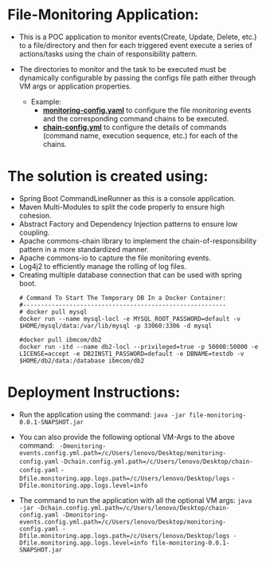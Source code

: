 # File-Monitoring Application:

- This is a POC application to monitor events(Create, Update, Delete, etc.) to a file/directory and then for each triggered event
execute a series of actions/tasks using the chain of responsibility pattern.

- The directories to monitor and the task to be executed must be dynamically configurable by passing the configs file path either
through VM args or application properties.
  - Example: 
    - **[monitoring-config.yaml](application/src/main/resources/monitoring/monitoring-config.yaml)** to configure the file monitoring events and the corresponding command chains to be executed.
    - **[chain-config.yml](chain-catalog/src/main/resources/chain/chain-config.yml)** to configure the details of commands (command name, execution sequence, etc.) for each of the chains. 

# The solution is created using:
- Spring Boot CommandLineRunner as this is a console application.
- Maven Multi-Modules to split the code properly to ensure high cohesion.
- Abstract Factory and Dependency Injection patterns to ensure low coupling.
- Apache commons-chain library to implement the chain-of-responsibility pattern in a more standardized manner.
- Apache commons-io to capture the  file monitoring events.
- Log4j2 to efficiently manage the rolling of log files.
- Creating multiple database connection that can be used with spring boot.
    ```shell
    # Command To Start The Temporary DB In a Docker Container:
    #---------------------------------------------------------
    # docker pull mysql
    docker run --name mysql-locl -e MYSQL_ROOT_PASSWORD=default -v $HOME/mysql/data:/var/lib/mysql -p 33060:3306 -d mysql
    
    #docker pull ibmcom/db2
    docker run -itd --name db2-locl --privileged=true -p 50000:50000 -e LICENSE=accept -e DB2INST1_PASSWORD=default -e DBNAME=testdb -v $HOME/db2/data:/database ibmcom/db2
    ```
    
    
# Deployment Instructions:

- Run the application using the command: `java -jar file-monitoring-0.0.1-SNAPSHOT.jar`

- You can also provide the following optional VM-Args to the above command:
   ` -Dmonitoring-events.config.yml.path=/c/Users/lenovo/Desktop/monitoring-config.yaml`
   `-Dchain.config.yml.path=/c/Users/lenovo/Desktop/chain-config.yaml`
   `-Dfile.monitoring.app.logs.path=/c/Users/lenovo/Desktop/logs`
   `-Dfile.monitoring.app.logs.level=info`

- The command to run the application with all the optional VM args:
`java -jar -Dchain.config.yml.path=/c/Users/lenovo/Desktop/chain-config.yaml -Dmonitoring-events.config.yml.path=/c/Users/lenovo/Desktop/monitoring-config.yaml -Dfile.monitoring.app.logs.path=/c/Users/lenovo/Desktop/logs -Dfile.monitoring.app.logs.level=info file-monitoring-0.0.1-SNAPSHOT.jar`



